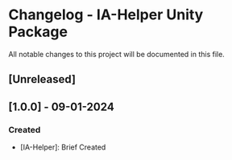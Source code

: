 # Changelog - IA-Helper Unity Package

All notable changes to this project will be documented in this file.

## [Unreleased]
## [1.0.0] - 09-01-2024

### Created
- [IA-Helper]: Brief Created

###
